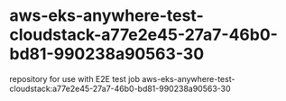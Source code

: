 # aws-eks-anywhere-test-cloudstack-a77e2e45-27a7-46b0-bd81-990238a90563-30
repository for use with E2E test job aws-eks-anywhere-test-cloudstack:a77e2e45-27a7-46b0-bd81-990238a90563-30
